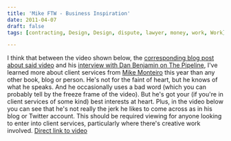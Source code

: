 ```yaml
---
title: 'Mike FTW - Business Inspiration'
date: 2011-04-07
draft: false
tags: [contracting, Design, Design, dispute, lawyer, money, work, Work]

---
```


I think that between the video shown below, the [corresponding blog post about said video](http://weblog.muledesign.com/2011/04/getting_comfortable_with_contr.php) and his [interview with Dan Benjamin on The Pipeline](http://5by5.tv/pipeline/43), I've learned more about client services from [Mike Monteiro](http://muledesign.com/) this year than any other book, blog or person. He's not for the faint of heart, but he knows of what he speaks. And he occasionally uses a bad word (which you can probably tell by the freeze frame of the video). But he's got your (if you're in client services of some kind) best interests at heart. Plus, in the video below you can see that he's not really the jerk he likes to come across as in his blog or Twitter account. This should be required viewing for anyone looking to enter into client services, particularly where there's creative work involved. [Direct link to video](http://vimeo.com/22053820)